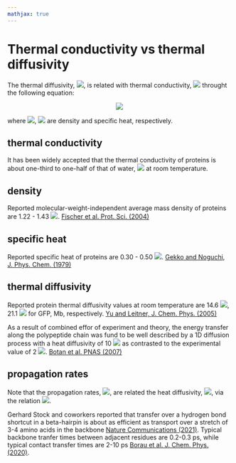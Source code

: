 ```yaml
---
mathjax: true
---  
```

  
  
#  Thermal conductivity vs thermal diffusivity
  
  
The thermal diffusivity, <img src="https://latex.codecogs.com/gif.latex?&#x5C;alpha%20&#x5C;rm[m^2%20&#x5C;cdot%20s^{-1}]"/>, is related with thermal conductivity, <img src="https://latex.codecogs.com/gif.latex?&#x5C;lambda%20&#x5C;rm{[W%20&#x5C;cdot%20m^{-1}%20&#x5C;cdot%20K^{-1}]}"/> throught the following equation:
  
<p align="center"><img src="https://latex.codecogs.com/gif.latex?&#x5C;alpha%20=%20&#x5C;frac{&#x5C;lambda}{&#x5C;rho%20c_p},"/></p>  
  
where <img src="https://latex.codecogs.com/gif.latex?&#x5C;rho%20&#x5C;rm{[kg%20&#x5C;cdot%20m^{-3}]}"/>, <img src="https://latex.codecogs.com/gif.latex?c_p%20&#x5C;rm{[J%20&#x5C;cdot%20kg^{-1}%20&#x5C;cdot%20K]}"/> are density and specific heat, respectively. 
  
##  thermal conductivity
  
It has been widely accepted that the thermal conductivity of proteins is about one-third to one-half of that of water, <img src="https://latex.codecogs.com/gif.latex?&#x5C;lambda_{water}%20=%200.6%20&#x5C;rm{[W%20%20&#x5C;cdot%20m^{-1}%20&#x5C;cdot%20K^{-1}%20]}"/> at room temperature. 
  
##  density
  
Reported molecular-weight-independent average mass density of proteins are 1.22 - 1.43 <img src="https://latex.codecogs.com/gif.latex?&#x5C;rm{[g%20&#x5C;cdot%20cm^{-3}]}"/>. 
[Fischer et al. Prot. Sci. (2004)](https://doi.org/10.1110/ps.04688204 )
  
##  specific heat
  
Reported specific heat of proteins are 0.30 - 0.50 <img src="https://latex.codecogs.com/gif.latex?&#x5C;rm{[cal%20&#x5C;cdot%20g^{-1}%20&#x5C;cdot%20deg^{-1}]}"/>. 
[Gekko and Noguchi, J. Phys. Chem. (1979)](https://doi.org/10.1021/j100484a006 )
  
##  thermal diffusivity
  
Reported protein thermal diffusivity values at room temperature are 14.6 <img src="https://latex.codecogs.com/gif.latex?&#x5C;rm{[&#x5C;AA^2%20&#x5C;cdot%20ps^{-1}]}"/>, 21.1 <img src="https://latex.codecogs.com/gif.latex?&#x5C;rm{[&#x5C;AA^2%20&#x5C;cdot%20ps^{-1}]}"/> for GFP, Mb, respectively. 
[Yu and Leitner, J. Chem. Phys. (2005)](https://doi.org/10.1063/1.1830431 )
  
As a result of combined effor of experiment and theory, the energy transfer along the polypeptide chain was fund to be well described by a 1D diffusion process with a heat diffusivity of 10 <img src="https://latex.codecogs.com/gif.latex?&#x5C;rm{[&#x5C;AA^2%20&#x5C;cdot%20ps^{-1}]}"/> as contrasted to the experimental value of 2 <img src="https://latex.codecogs.com/gif.latex?&#x5C;rm{[&#x5C;AA^2%20&#x5C;cdot%20ps^{-1}]}"/>. 
[Botan et al. PNAS (2007)](https://doi.org/10.1073/pnas.0701762104 )
  
##  propagation rates
  
Note that the propagation rates, <img src="https://latex.codecogs.com/gif.latex?k_p"/>, are related the heat diffusivity, <img src="https://latex.codecogs.com/gif.latex?&#x5C;alpha"/>, via the relation <img src="https://latex.codecogs.com/gif.latex?&#x5C;alpha%20=%20k_p%20(&#x5C;Delta%20x)^2"/>. 
  
  
Gerhard Stock and coworkers reported that transfer over a hydrogen bond shortcut in a beta-hairpin is about as efficient as transport over a stretch of 3-4 amino acids in the backbone [Nature Communications (2021)](https://doi.org/10.1038/s41467-021-23591-1 ). Typical backbone tranfer times between adjacent residues are 0.2-0.3 ps, while typical contact transfer times are 2-10 ps [Borau et al. J. Chem. Phys. (2020)](https://doi.org/10.1063/1.5140070 ). 
  
  